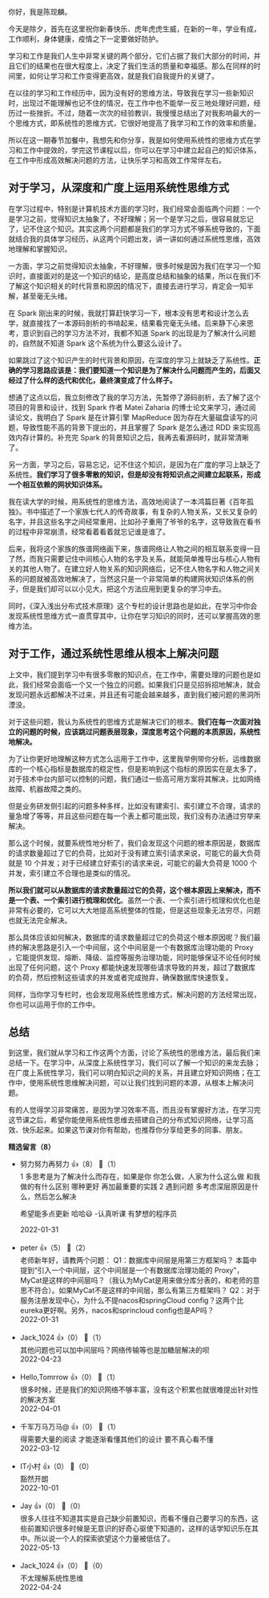 你好，我是陈现麟。

今天是除夕，首先在这里祝你新春快乐、虎年虎虎生威，在新的一年，学业有成，工作顺利，身体健康，疫情之下一定要做好防护。

学习和工作是我们人生中非常关键的两个部分，它们占据了我们大部分的时间，并且它们的结果也在很大程度上，决定了我们生活的质量和幸福感。那么在同样的时间里，如何让学习和工作变得更高效，就是我们自我提升的关键了。

在以往的学习和工作经历中，因为没有好的思维方法，导致我在学习一些新知识时，出现过不能理解也记不住的情况，在工作中也不能举一反三地处理好问题，经历过一些挫折。不过，随着一次次的经验教训，我慢慢总结出了对我影响最大的一个思维方式，即系统性的思维方式，它很好地提高了我学习和工作的效率和质量。

所以在这一期春节加餐中，我想先和你分享，我是如何使用系统性的思维方式在学习和工作中提效的，学完这节课程以后，你可以在学习中建立起自己的知识体系，在工作中形成高效解决问题的方法，让快乐学习和高效工作常伴左右。

## 对于学习，从深度和广度上运用系统性思维方式

在学习过程中，特别是计算机技术方面的学习时，我们经常会面临两个问题：一个是学习之前，觉得知识太抽象了，不好理解；另一个是学习之后，很容易就忘记了，记不住这个知识。其实这两个问题都是我们的学习方式不够系统导致的，下面就结合我的具体学习经历，从这两个问题出发，讲一讲如何通过系统性思维，高效地理解和掌握知识。

一方面，学习之前觉得知识太抽象，不好理解，很多时候是因为我们在学习一个知识时，直接面对的是这一个知识的结论，是高度总结和抽象的结果，所以在我们不了解这个知识相关的时代背景和原因的情况下，直接去进行学习，肯定会一知半解，甚至毫无头绪。

在 Spark 刚出来的时候，我就打算赶快学习一下，根本没有思考和设计怎么去学，就直接找了一本源码剖析的书啃起来，结果看完毫无头绪。后来静下心来思考，意识到自己的学习方法不对，我都不知道 Spark 的出现是为了解决什么问题的，自然就不知道 Spark 这个系统为什么要这么设计了。

如果跳过了这个知识产生的时代背景和原因，在深度的学习上就缺乏了系统性。**正确的学习思路应该是：我们要知道一个知识是为了解决什么问题而产生的，后面又经过了什么样的迭代和优化，最终演变成了什么样子。**

想通了这点以后，我立刻修改了我的学习方法，先暂停了源码剖析，去了解了这个项目的背景和设计，找到 Spark 作者 Matei Zaharia 的博士论文来学习，通过阅读论文，我明白了 Spark 是在计算引擎 MapReduce 因为存在大量磁盘读写的问题，导致性能不高的背景下提出的，并且掌握了 Spark 是怎么通过 RDD 来实现高效内存计算的。补充完 Spark 的背景知识之后，我再去看源码时，就非常清晰了。

另一方面，学习之后，容易忘记，记不住这个知识，是因为在广度的学习上缺乏了系统性。**我们学习了很多零散的知识，但是却没有将知识点之间建立起联系，形成一个相互依赖的网状知识体系。**

我在读大学的时候，用系统性的思维方法，高效地阅读了一本鸿篇巨著《百年孤独》。书中描述了一个家族七代人的传奇故事，有复杂的人物关系，又长又复杂的名字，并且这些名字之间经常重用，比如孙子重用了爷爷的名字，这导致我在看书的过程中非常崩溃，经常看着看着就忘记谁是谁了。

后来，我将这个家族的族谱网络画下来，族谱网络让人物之间的相互联系变得一目了然，而我只需要记住中间核心人物的名字及关系，就能简单推导出与核心人物有关的其他人物了。在建立好人物关系的知识网络后，记不住人物名字和人物之间关系的问题就被高效地解决了，当然这只是一个非常简单的构建网状知识体系的例子，但是我们却可以以小见大，把这个方法应用到更复杂的学习中去。

同时，《深入浅出分布式技术原理》这个专栏的设计思路也是如此，在学习中你会发现系统性思维方式一直贯穿其中，让你在学习知识的同时，还可以掌握高效的思维方法。

## 对于工作，通过系统性思维从根本上解决问题

上文中，我们提到学习中有很多零散的知识点，在工作中，需要处理的问题也是如此，我们经常会面临一个又一个独立的问题。如果我们只是见招拆招地解决，就会发现问题永远都解决不过来，并且还有可能会越来越多，直到我们被问题的黑洞所湮没。

对于这些问题，我认为系统性的思维方式是解决它们的根本。**我们在每一次面对独立的问题的时候，应该跳过问题表层现象，深度思考这个问题的本质原因，系统性地解决。**

为了让你更好地理解这种方式怎么运用于工作中，这里我举例带你分析。运维数据库的一个核心指标是数据库的稳定性，但是影响到这个指标的原因实在是太多了，对于技术中台内部可以控制的问题，我们通过一些高可用方案将其解决，比如网络故障、机器故障之类的。

但是业务研发侧引起的问题多种多样，比如没有建索引、索引建立不合理，请求的量急增了等等，并且这些问题在每一个表上都可能出现，我们没有办法通过穷举来解决。

那么这个时候，就要系统性地分析了，我们会发现这个问题的根本原因是，数据库的请求数量超过了它的负荷，比如对于没有建立索引请求来说，可能它的最大负荷就是 10 个并发；对于已经建立好索引的请求来说，可能它的最大负荷是 1000 个并发，索引建立不合理也是类似的情况。

**所以我们就可以从数据库的请求数量超过它的负荷，这个根本原因上来解决，而不是一个表、一个索引进行梳理和优化**。虽然一个表、一个索引进行梳理和优化也是非常有必要的，它可以大大地提高系统整体的性能，但是这些现象无法穷尽，问题也就无法完全解决。

那么具体应该如何解决，数据库的请求数量超过它的负荷这个根本原因呢？我们最终的解决思路是引入一个中间层，这个中间层是一个有数据库治理功能的 Proxy ，它能提供发现、熔断、降级、监控等服务治理功能，同时能够保证不论任何时候出现了任何问题，这个 Proxy 都能快速发现哪些请求导致的并发，超过了数据库的负荷，然后控制这些请求的并发或者完成抛弃，确保数据库快速恢复。

同样，当你学习专栏时，也会发现用系统性思维方式，解决问题的方法经常出现，你也可以运用于你的工作中。

## 总结

到这里，我们就从学习和工作这两个方面，讨论了系统性的思维方法，最后我们来总结一下。在学习中，从深度上系统性学习，我们可以了解一个知识的来龙去脉；在广度上系统性学习，我们可以明白知识之间的关系，并且建立好知识网络；在工作中，使用系统性思维解决问题，可以让我们找到问题的本源，从根本上解决问题。

有的人觉得学习非常痛苦，是因为学习效率不高，而且没有掌握好方法，在学习完这节课之后，希望你能使用系统性思维去搭建自己的分布式知识网络，让学习高效、快乐起来。如果这节课对你有帮助，也推荐你分享给更多的同事、朋友。
<div><strong>精选留言（8）</strong></div><ul>
<li><span>努力努力再努力</span> 👍（8） 💬（1）<div>1 多思考是为了解决什么而存在，如果是你 你怎么做，人家为什么这么做 和我做的有什么区别 哪种更好
 再加最重要的实践
2 遇到问题 多考虑深层原因是什么，然后怎么解决

希望能多点更新 哈哈😃 
   -认真听课 有梦想的程序员</div>2022-01-31</li><br/><li><span>peter</span> 👍（5） 💬（2）<div>老师新年好，请教两个问题：
Q1：数据库中间层是用第三方框架吗？
本篇中提到“引入一个中间层，这个中间层是一个有数据库治理功能的 Proxy”，MyCat是这样的中间层吗？（我认为MyCat是用来做分库分表的，和老师的意思不符合）。如果MyCat不是这样的中间层，那么有第三方框架吗？
Q2：对于服务注册发现中心，为什么不提nacos和springCloud config？这两个比eureka更好啊。另外，nacos和sprincloud config也是AP吗？</div>2022-01-31</li><br/><li><span>Jack_1024</span> 👍（0） 💬（1）<div>其他问题也可以加中间层吗？网络传输等也是加糖层解决的呗</div>2022-04-23</li><br/><li><span>Hello,Tomrrow</span> 👍（0） 💬（1）<div>很多时候，还是我们的知识网络不够丰富，没有这个积累也就很难提出针对性的解决方案</div>2022-04-01</li><br/><li><span>千军万马万马@</span> 👍（0） 💬（1）<div>得需要大量的阅读 才能逐渐看懂其他们的设计 要不真心看不懂</div>2022-03-12</li><br/><li><span>IT小村</span> 👍（0） 💬（0）<div>豁然开朗</div>2022-10-01</li><br/><li><span>Jay</span> 👍（0） 💬（0）<div>很多人往往不知道其实是自己缺少前置知识，而看不懂自己要学习的东西，这些前置知识很多时候是无意识的好奇心驱使下知道的，这样的话学知识乐在其中。所以说一个人的探索欲望这个力量被低估了。</div>2022-05-13</li><br/><li><span>Jack_1024</span> 👍（0） 💬（0）<div>不太理解系统性思维</div>2022-04-24</li><br/>
</ul>